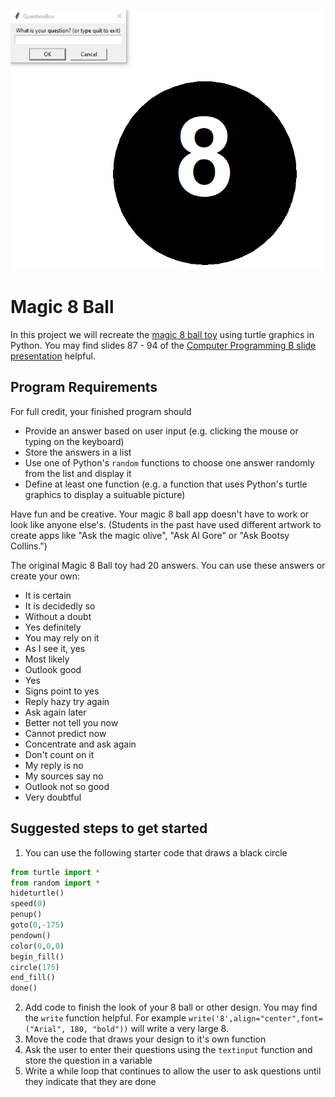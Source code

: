 ![](Magic8Ball.gif)   

Magic 8 Ball
============
In this project we will recreate the [magic 8 ball toy](https://www.magic8ball.org/inside-the-magic-8-ball/) using turtle graphics in Python. You may find slides 87 - 94 of the [Computer Programming B slide presentation](https://docs.google.com/presentation/d/1rICcmNbnGYsB-cV_6EatPyzcOS2sId80Jh2kayUzm4Q/edit?usp=sharing) helpful.
 
Program Requirements
-------------------
For full credit, your finished program should
+ Provide an answer based on user input (e.g. clicking the mouse or typing on the keyboard)
+ Store the answers in a list
+ Use one of Python's `random` functions to choose one answer randomly from the list and display it
+ Define at least one function (e.g. a function that uses Python's turtle graphics to display a suituable picture)
 
Have fun and be creative. Your magic 8 ball app doesn't have to work or look like anyone else's. (Students in the past have used different artwork to create apps like "Ask the magic olive", "Ask Al Gore" or "Ask Bootsy Collins.") 
 
The original Magic 8 Ball toy had 20 answers. You can use these answers or create your own:
+ It is certain
+ It is decidedly so
+ Without a doubt
+ Yes definitely
+ You may rely on it
+ As I see it, yes
+ Most likely
+ Outlook good
+ Yes
+ Signs point to yes
+ Reply hazy try again
+ Ask again later
+ Better not tell you now
+ Cannot predict now
+ Concentrate and ask again
+ Don't count on it
+ My reply is no
+ My sources say no
+ Outlook not so good
+ Very doubtful

Suggested steps to get started
------------------------------
1. You can use the following starter code that draws a black circle
```python
from turtle import *
from random import *
hideturtle()
speed(0)
penup()
goto(0,-175)
pendown()
color(0,0,0)
begin_fill()
circle(175)
end_fill()
done()
```
 2. Add code to finish the look of your 8 ball or other design. You may find the `write` function helpful. For example `write('8',align="center",font=("Arial", 180, "bold"))` will write a very large 8.
 3. Move the code that draws your design to it's own function
 4. Ask the user to enter their questions using the `textinput` function and store the question in a variable 
 5. Write a while loop that continues to allow the user to ask questions until they indicate that they are done


